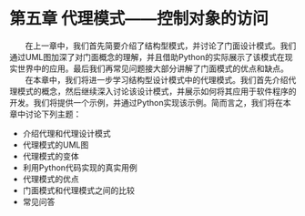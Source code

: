 第五章 代理模式——控制对象的访问
===

&nbsp;&nbsp;&nbsp;&nbsp;&nbsp;&nbsp;&nbsp;在上一章中，我们首先简要介绍了结构型模式，并讨论了门面设计模式。我们通过UML图加深了对门面概念的理解，并且借助Python的实际展示了该模式在现实世界中的应用。最后我们再常见问题接大部分讲解了门面模式的优点和缺点。
&nbsp;&nbsp;&nbsp;&nbsp;&nbsp;&nbsp;&nbsp;在本章中，我们将进一步学习结构型设计模式中的代理模式。我们首先介绍代理模式的概念，然后继续深入讨论该设计模式，并展示如何将其应用于软件程序的开发。我们将提供一个示例，并通过Python实现该示例。简而言之，我们将在本章中讨论下列主题：
* 介绍代理和代理设计模式
* 代理模式的UML图
* 代理模式的变体
* 利用Python代码实现的真实用例
* 代理模式的优点
* 门面模式和代理模式之间的比较
* 常见问答
